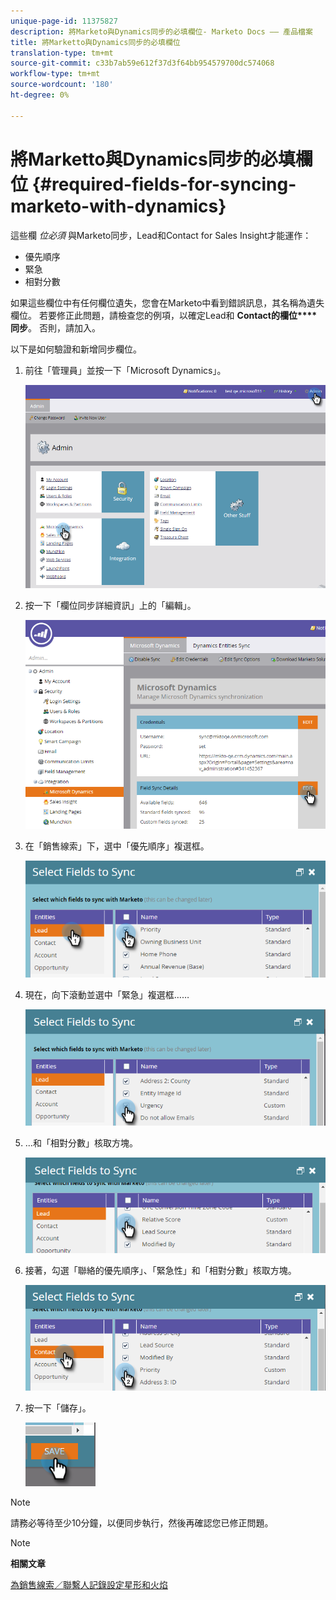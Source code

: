 ```yaml
---
unique-page-id: 11375827
description: 將Marketo與Dynamics同步的必填欄位- Marketo Docs —— 產品檔案
title: 將Marketto與Dynamics同步的必填欄位
translation-type: tm+mt
source-git-commit: c33b7ab59e612f37d3f64bb954579700dc574068
workflow-type: tm+mt
source-wordcount: '180'
ht-degree: 0%

---
```



# 將Marketto與Dynamics同步的必填欄位 {#required-fields-for-syncing-marketo-with-dynamics}

這些欄 *位必須* 與Marketo同步，Lead和Contact for Sales Insight才能運作：

* 優先順序
* 緊急
* 相對分數

如果這些欄位中有任何欄位遺失，您會在Marketo中看到錯誤訊息，其名稱為遺失欄位。 若要修正此問題，請檢查您的例項，以確定Lead和 **Contact的欄位****同步**。 否則，請加入。

以下是如何驗證和新增同步欄位。

1. 前往「管理員」並按一下「Microsoft Dynamics」。

   ![](assets/image2015-10-9-9-3a50-3a9.png)

1. 按一下「欄位同步詳細資訊」上的「編輯」。

   ![](assets/image2015-10-9-9-3a52-3a23.png)

1. 在「銷售線索」下，選中「優先順序」複選框。

   ![](assets/image2016-6-8-13-3a33-3a50.png)

1. 現在，向下滾動並選中「緊急」複選框……

   ![](assets/image2016-6-8-13-3a35-3a22.png)

1. ...和「相對分數」核取方塊。

   ![](assets/image2016-6-8-13-3a36-3a1.png)

1. 接著，勾選「聯絡的優先順序」、「緊急性」和「相對分數」核取方塊。

   ![](assets/image2016-6-8-13-3a36-3a36.png)

1. 按一下「儲存」。

   ![](assets/image2016-6-8-13-3a41-3a27.png)

>[!NOTE]
>
>請務必等待至少10分鐘，以便同步執行，然後再確認您已修正問題。

>[!NOTE]
>
>**相關文章**
>
>[為銷售線索／聯繫人記錄設定星形和火焰](http://docs.marketo.com/x/BICMAg)

